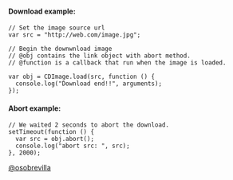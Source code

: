 #### Download example:


```
// Set the image source url
var src = "http://web.com/image.jpg";

// Begin the downwnload image
// @obj contains the link object with abort method.
// @function is a callback that run when the image is loaded.
 
var obj = CDImage.load(src, function () { 
  console.log("Download end!!", arguments);
});
```

#### Abort example:

```
// We waited 2 seconds to abort the download.
setTimeout(function () {
  var src = obj.abort();
  console.log("abort src: ", src);
}, 2000);

```


[@osobrevilla](http://twitter.com/osobrevilla)
